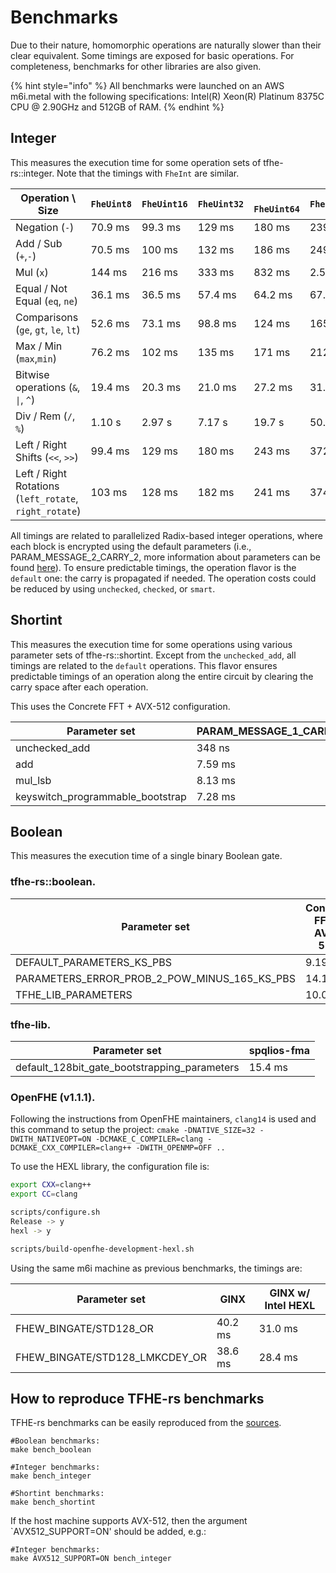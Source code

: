 # Benchmarks

Due to their nature, homomorphic operations are naturally slower than their clear equivalent. Some timings are exposed for basic operations. For completeness, benchmarks for other libraries are also given.

{% hint style="info" %}
All benchmarks were launched on an AWS m6i.metal with the following specifications: Intel(R) Xeon(R) Platinum 8375C CPU @ 2.90GHz and 512GB of RAM.
{% endhint %}

## Integer

This measures the execution time for some operation sets of tfhe-rs::integer. Note that the timings with `FheInt` are similar.
  
| Operation \ Size                                       | `FheUint8` | `FheUint16` | `FheUint32` | ` FheUint64` | `FheUint128` | `FheUint256` |
|--------------------------------------------------------|------------|-------------|-------------|--------------|--------------|--------------|
| Negation (`-`)                                         | 70.9 ms    | 99.3 ms     | 129 ms      | 180 ms       | 239 ms       | 333 ms       |
| Add / Sub (`+`,`-`)                                    | 70.5 ms    | 100 ms      | 132 ms      | 186 ms       | 249 ms       | 334 ms       |
| Mul (`x`)                                              | 144 ms     | 216 ms      | 333 ms      | 832 ms       | 2.50 s       | 8.85 s       |
| Equal / Not Equal (`eq`, `ne`)                         | 36.1 ms    | 36.5 ms     | 57.4 ms     | 64.2 ms      | 67.3 ms      | 78.1 ms      |
| Comparisons  (`ge`, `gt`, `le`, `lt`)                  | 52.6 ms    | 73.1 ms     | 98.8 ms     | 124 ms       | 165 ms       | 201 ms       |
| Max / Min   (`max`,`min`)                              | 76.2 ms    | 102 ms      | 135 ms      | 171 ms       | 212 ms       | 301 ms       |
| Bitwise operations (`&`, `\|`, `^`)                    | 19.4 ms    | 20.3 ms     | 21.0 ms     | 27.2 ms      | 31.6 ms      | 40.2 ms      |
| Div / Rem  (`/`, `%`)                                  | 1.10 s     | 2.97 s      | 7.17 s      | 19.7 s       | 50.2 s       | 131 s        |
| Left / Right Shifts (`<<`, `>>`)                       | 99.4 ms    | 129 ms      | 180 ms      | 243 ms       | 372 ms       | 762 ms       |
| Left / Right Rotations (`left_rotate`, `right_rotate`) | 103 ms     | 128 ms      | 182 ms      | 241 ms       | 374 ms       | 763 ms       |


All timings are related to parallelized Radix-based integer operations, where each block is encrypted using the default parameters (i.e., PARAM\_MESSAGE\_2\_CARRY\_2, more information about parameters can be found [here](../fine_grained_api/shortint/parameters.md)).
To ensure predictable timings, the operation flavor is the `default` one: the carry is propagated if needed. The operation costs could be reduced by using `unchecked`, `checked`, or `smart`.


## Shortint
This measures the execution time for some operations using various parameter sets of tfhe-rs::shortint. Except from the `unchecked_add`, all timings are related to the `default` operations. This flavor ensures predictable timings of an operation along the entire circuit by clearing the carry space after each operation.

This uses the Concrete FFT + AVX-512 configuration.
 

| Parameter set                      | PARAM\_MESSAGE\_1\_CARRY\_1 | PARAM\_MESSAGE\_2\_CARRY\_2 | PARAM\_MESSAGE\_3\_CARRY\_3 | PARAM\_MESSAGE\_4\_CARRY\_4 |
|------------------------------------|-----------------------------|-----------------------------|-----------------------------|-----------------------------|
| unchecked\_add                     | 348 ns                      | 413 ns                      | 2.95 µs                     | 12.1 µs                     |
| add                                | 7.59 ms                     | 17.0 ms                     | 121 ms                      | 835 ms                      |
| mul\_lsb                           | 8.13 ms                     | 16.8 ms                     | 121 ms                      | 827 ms                      |
| keyswitch\_programmable\_bootstrap | 7.28 ms                     | 16.6  ms                    | 121 ms                      | 811 ms                      |


## Boolean

This measures the execution time of a single binary Boolean gate.

### tfhe-rs::boolean.

| Parameter set                                        | Concrete FFT + AVX-512 |
|------------------------------------------------------|------------------------|
| DEFAULT\_PARAMETERS\_KS\_PBS                         | 9.19 ms                |
| PARAMETERS\_ERROR\_PROB\_2\_POW\_MINUS\_165\_KS\_PBS | 14.1 ms                |
| TFHE\_LIB\_PARAMETERS                                | 10.0 ms                |

### tfhe-lib.

| Parameter set                                    | spqlios-fma |
|--------------------------------------------------|-------------|
| default\_128bit\_gate\_bootstrapping\_parameters | 15.4 ms     |

### OpenFHE (v1.1.1).

Following the instructions from OpenFHE maintainers, `clang14` is used and this command to setup the project:
`cmake -DNATIVE_SIZE=32 -DWITH_NATIVEOPT=ON -DCMAKE_C_COMPILER=clang -DCMAKE_CXX_COMPILER=clang++ -DWITH_OPENMP=OFF ..`

To use the HEXL library, the configuration file is:
```bash
export CXX=clang++
export CC=clang

scripts/configure.sh
Release -> y
hexl -> y

scripts/build-openfhe-development-hexl.sh
```

Using the same m6i machine as previous benchmarks, the timings are:

| Parameter set                    | GINX    | GINX w/ Intel HEXL |
|----------------------------------|---------|--------------------|
| FHEW\_BINGATE/STD128\_OR         | 40.2 ms | 31.0 ms            |
| FHEW\_BINGATE/STD128\_LMKCDEY_OR | 38.6 ms | 28.4 ms            |


## How to reproduce TFHE-rs benchmarks

TFHE-rs benchmarks can be easily reproduced from the [sources](https://github.com/zama-ai/tfhe-rs).

```shell
#Boolean benchmarks:
make bench_boolean

#Integer benchmarks:
make bench_integer

#Shortint benchmarks:
make bench_shortint
```

If the host machine supports AVX-512, then the argument `AVX512_SUPPORT=ON' should be added, e.g.:

```shell
#Integer benchmarks:
make AVX512_SUPPORT=ON bench_integer
```
